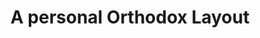 ---
layout: layouts/keymapdb_entry.njk
OS: []
keymap_author: rfvizarra
firmware: QMK
hasHomeRowMods: False
hasLetterOnThumb: False
hasVerticalCombos: False
thumb: https://i.imgur.com/RQ5SKj4.jpg
imageDate: idk
keyCount: 46
keyboard: Monkeebs Orthodox Rev.1
languages: ['English']
layerCount: 9
title: "A personal Orthodox Layout"
split: True
stagger: columnar
summary: 
url: https://github.com/rfvizarra/qmk_firmware/tree/master/keyboards/orthodox/keymaps/rfvizarra
writeup: https://github.com/rfvizarra/qmk_firmware/tree/master/keyboards/orthodox/keymaps/rfvizarra/readme.md
---